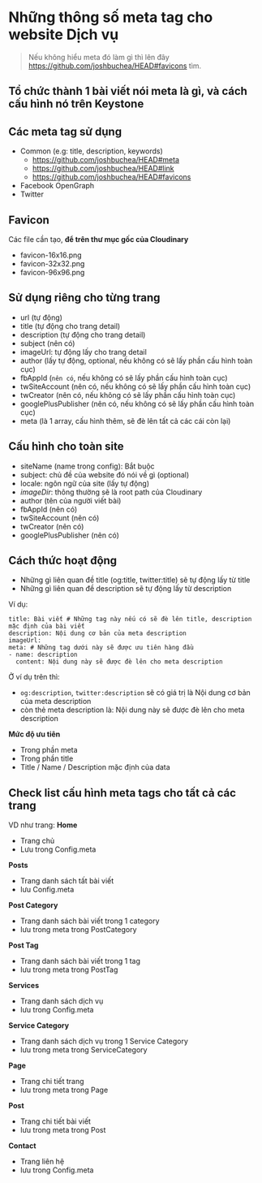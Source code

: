 # Những thông số meta tag cho website Dịch vụ

> Nếu không hiểu meta đó làm gì thì lên đây https://github.com/joshbuchea/HEAD#favicons tìm.
## Tổ chức thành 1 bài viết nói meta là gì, và cách cấu hình nó trên Keystone
## Các meta tag sử dụng
- Common (e.g: title, description, keywords)
  - https://github.com/joshbuchea/HEAD#meta
  - https://github.com/joshbuchea/HEAD#link
  - https://github.com/joshbuchea/HEAD#favicons
- Facebook OpenGraph
- Twitter
## Favicon

Các file cần tạo, **để trên thư mục gốc của Cloudinary**

- favicon-16x16.png
- favicon-32x32.png
- favicon-96x96.png
## Sử dụng riêng cho từng trang
- url (tự động)
- title (tự động cho trang detail)
- description (tự động cho trang detail)
- subject (nên có)
- imageUrl: tự động lấy cho trang detail
- author (lấy tự động, optional, nếu không có sẽ lấy phần cấu hình toàn cục)
- fbAppId (`nên có`, nếu không có sẽ lấy phần cấu hình toàn cục)
- twSiteAccount (nên có, nếu không có sẽ lấy phần cấu hình toàn cục)
- twCreator (nên có, nếu không có sẽ lấy phần cấu hình toàn cục)
- googlePlusPublisher (nên có, nếu không có sẽ lấy phần cấu hình toàn cục)
- meta (là 1 array, cấu hình thêm, sẽ đè lên tất cả các cái còn lại)
## Cấu hình cho toàn site
- siteName (name trong config): Bắt buộc
- subject: chủ đề của website đó nói về gì (optional)
- locale: ngôn ngữ của site (lấy tự động)
- *imageDir*: thông thường sẽ là root path của Cloudinary
- author (tên của người viết bài)
- fbAppId  (nên có)
- twSiteAccount (nên có)
- twCreator (nên có)
- googlePlusPublisher (nên có)
## Cách thức hoạt động
- Những gì liên quan đề title (og:title, twitter:title) sẽ tự động lấy từ title
- Những gì liên quan đề description sẽ tự động lấy từ description

Ví dụ:

    title: Bài viết # Những tag này nếu có sẽ đè lên title, description mặc định của bài viết
    description: Nội dung cơ bản của meta description
    imageUrl:
    meta: # Những tag dưới này sẽ được ưu tiên hàng đầu
    - name: description
      content: Nội dung này sẽ được đè lên cho meta description

Ở ví dụ trên thì:

- `og:description`, `twitter:description` sẽ có giá trị là Nội dung cơ bản của meta description
- còn thẻ meta description là: Nội dung này sẽ được đè lên cho meta description

**Mức độ ưu tiên**

- Trong phần meta
- Trong phần title
- Title / Name / Description mặc định của data
## Check list cấu hình meta tags cho tất cả các trang

VD như trang:
**Home**

- Trang chủ
- Lưu trong Config.meta

**Posts**

- Trang danh sách tất bài viết
- lưu Config.meta

**Post Category**

- Trang danh sách bài viết trong 1 category
- lưu trong meta trong PostCategory

**Post Tag**

- Trang danh sách bài viết trong 1 tag
- lưu trong meta trong PostTag

**Services**

- Trang danh sách dịch vụ
- lưu trong Config.meta

**Service Category**

- Trang danh sách dịch vụ trong 1 Service Category
- lưu trong meta trong ServiceCategory

**Page**

- Trang chi tiết trang
- lưu trong meta trong Page

**Post**

- Trang chi tiết bài viết
- lưu trong meta trong Post

**Contact**

- Trang liên hệ
- lưu trong Config.meta

